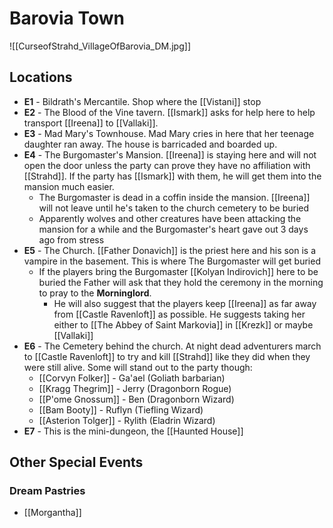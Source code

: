 # Barovia Town

![[CurseofStrahd_VillageOfBarovia_DM.jpg]]

## Locations
* **E1** - Bildrath's Mercantile. Shop where the [[Vistani]] stop
* **E2** - The Blood of the Vine tavern. [[Ismark]] asks for help here to help transport [[Ireena]] to [[Vallaki]].
* **E3** - Mad Mary's Townhouse. Mad Mary cries in here that her teenage daughter ran away. The house is barricaded and boarded up.
* **E4** - The Burgomaster's Mansion. [[Ireena]] is staying here and will not open the door unless the party can prove they have no affiliation with [[Strahd]]. If the party has [[Ismark]] with them, he will get them into the mansion much easier.
  * The Burgomaster is dead in a coffin inside the mansion. [[Ireena]] will not leave until he's taken to the church cemetery to be buried
  * Apparently wolves and other creatures have been attacking the mansion for a while and the Burgomaster's heart gave out 3 days ago from stress
* **E5** - The Church. [[Father Donavich]] is the priest here and his son is a vampire in the basement. This is where The Burgomaster will get buried
  * If the players bring the Burgomaster [[Kolyan Indirovich]] here to be buried the Father will ask that they hold the ceremony in the morning to pray to the **Morninglord**. 
    * He will also suggest that the players keep [[Ireena]] as far away from [[Castle Ravenloft]] as possible. He suggests taking her either to [[The Abbey of Saint Markovia]] in [[Krezk]] or maybe [[Vallaki]]
* **E6** - The Cemetery behind the church. At night dead adventurers march to [[Castle Ravenloft]] to try and kill [[Strahd]] like they did when they were still alive. Some will stand out to the party though:
  * [[Corvyn Folker]] - Ga'ael (Goliath barbarian)
  * [[Kragg Thegrim]] - Jerry (Dragonborn Rogue)
  * [[P'ome Gnossum]] - Ben (Dragonborn Wizard)
  * [[Bam Booty]] - Ruflyn (Tiefling Wizard)
  * [[Asterion Tolger]] - Rylith (Eladrin Wizard)
* **E7** - This is the mini-dungeon, the [[Haunted House]]

## Other Special Events
### Dream Pastries
* [[Morgantha]] 
